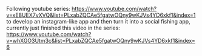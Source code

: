 Following youtube series: https://www.youtube.com/watch?v=xE8UEX7vXVQ&list=PLxabZQCAe5fgatwOQny9wKJVs4YD6xkf1&index=1 to develop an instagram-like app and 
then turn it into a social fishing app, currently just finished this video in the series: https://www.youtube.com/watch?v=whXGO3Utm3c&list=PLxabZQCAe5fgatwOQny9wKJVs4YD6xkf1&index=6
